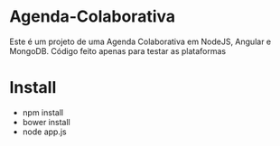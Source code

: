 Agenda-Colaborativa
===================

Este é um projeto de uma Agenda Colaborativa em NodeJS, Angular e MongoDB. Código feito apenas para testar as plataformas

Install
=======
* npm install
* bower install
* node app.js


